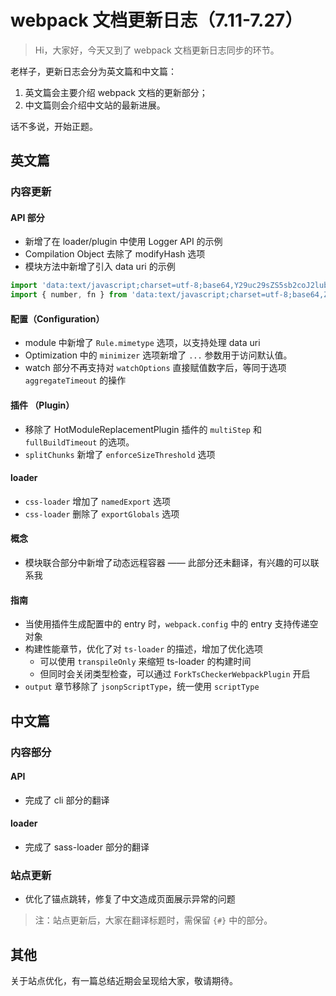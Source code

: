 # webpack 文档更新日志（7.11-7.27）

> Hi，大家好，今天又到了 webpack 文档更新日志同步的环节。

老样子，更新日志会分为英文篇和中文篇：

1. 英文篇会主要介绍 webpack 文档的更新部分；
2. 中文篇则会介绍中文站的最新进展。

话不多说，开始正题。

## 英文篇

### 内容更新

#### API 部分

* 新增了在 loader/plugin 中使用 Logger API 的示例
* Compilation Object 去除了 modifyHash 选项
* 模块方法中新增了引入 data uri 的示例

```js
import 'data:text/javascript;charset=utf-8;base64,Y29uc29sZS5sb2coJ2lubGluZSAxJyk7';
import { number, fn } from 'data:text/javascript;charset=utf-8;base64,ZXhwb3J0IGNvbnN0IG51bWJlciA9IDQyOwpleHBvcnQgY29uc3QgZm4gPSAoKSA9PiAiSGVsbG8gd29ybGQiOw==';
```

#### 配置（Configuration）

* module 中新增了 `Rule.mimetype` 选项，以支持处理 data uri
* Optimization 中的 `minimizer` 选项新增了 `...` 参数用于访问默认值。
* watch 部分不再支持对 `watchOptions` 直接赋值数字后，等同于选项 `aggregateTimeout` 的操作

#### 插件 （Plugin）

* 移除了 HotModuleReplacementPlugin 插件的 `multiStep` 和 `fullBuildTimeout` 的选项。
* `splitChunks` 新增了 `enforceSizeThreshold` 选项

#### loader

* `css-loader` 增加了 `namedExport` 选项
* `css-loader` 删除了 `exportGlobals` 选项

#### 概念

* 模块联合部分中新增了动态远程容器 —— 此部分还未翻译，有兴趣的可以联系我

#### 指南

* 当使用插件生成配置中的 entry 时，`webpack.config` 中的 entry 支持传递空对象
* 构建性能章节，优化了对 `ts-loader` 的描述，增加了优化选项
  * 可以使用 `transpileOnly` 来缩短 ts-loader 的构建时间
  * 但同时会关闭类型检查，可以通过 `ForkTsCheckerWebpackPlugin` 开启
* `output` 章节移除了 `jsonpScriptType`，统一使用 `scriptType`

## 中文篇

### 内容部分

#### API

* 完成了 cli 部分的翻译

#### loader

* 完成了 sass-loader 部分的翻译

### 站点更新

* 优化了锚点跳转，修复了中文造成页面展示异常的问题

> 注：站点更新后，大家在翻译标题时，需保留 `{#}` 中的部分。

## 其他

关于站点优化，有一篇总结近期会呈现给大家，敬请期待。
